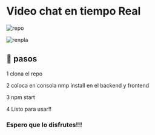 # Video chat en tiempo Real

![repo](https://user-images.githubusercontent.com/70913085/181301809-1c6d083d-b22e-4fee-8a60-6c1dc25b2efb.png)

![renpla](https://user-images.githubusercontent.com/70913085/181302683-528f129d-90a6-460e-a489-084b785330e2.png)

 ## 🙌 pasos
 
 1 clona el repo 
 
 2 coloca en consola nmp install en el backend y frontend
 
 3 npm start 
 
 4 Listo para usar!! 
 


 
 ### Espero que lo disfrutes!!!



